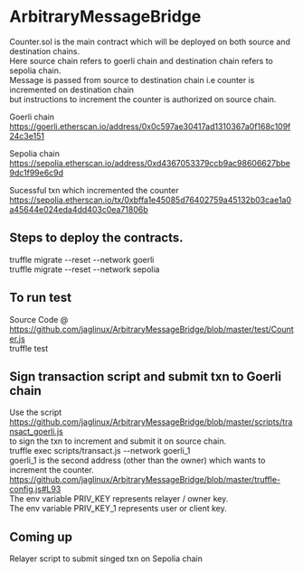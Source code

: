 # ArbitraryMessageBridge

Counter.sol is the main contract which will be deployed on both source and destination chains. <br>
Here source chain refers to goerli chain and destination chain refers to sepolia chain. <br>
Message is passed from source to destination chain i.e counter is incremented on destination chain <br>
but instructions to increment the counter is authorized  on source chain. <br>

Goerli chain 
https://goerli.etherscan.io/address/0x0c597ae30417ad1310367a0f168c109f24c3e151

Sepolia chain
https://sepolia.etherscan.io/address/0xd4367053379ccb9ac98606627bbe9dc1f99e6c9d

Sucessful txn which incremented the counter
https://sepolia.etherscan.io/tx/0xbffa1e45085d76402759a45132b03cae1a0a45644e024eda4dd403c0ea71806b

## Steps to deploy the contracts. <br>
truffle migrate --reset --network goerli <br>
truffle migrate --reset --network sepolia  <br>
## To run test
Source Code @ https://github.com/jaglinux/ArbitraryMessageBridge/blob/master/test/Counter.js <br>
truffle test

## Sign transaction script and submit txn to Goerli chain 
Use the script https://github.com/jaglinux/ArbitraryMessageBridge/blob/master/scripts/transact_goerli.js <br>
to sign the txn to increment and submit it on source chain. <br>
truffle exec  scripts/transact.js --network goerli_1 <br>
goerli_1 is the second address (other than the owner) which wants to increment the counter. <br>
https://github.com/jaglinux/ArbitraryMessageBridge/blob/master/truffle-config.js#L93 <br>
The env variable PRIV_KEY represents relayer / owner key. <br>
The env variable PRIV_KEY_1 represents user or client key. <br>

## Coming up
Relayer script to submit singed txn on Sepolia chain <br>
